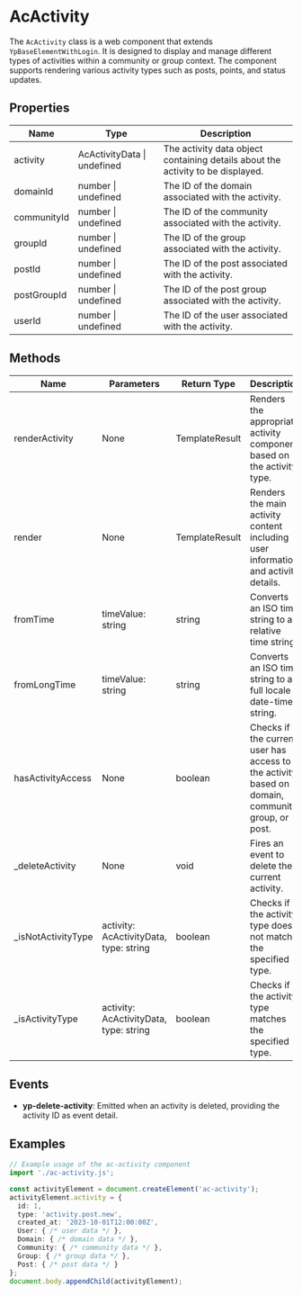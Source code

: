 # AcActivity

The `AcActivity` class is a web component that extends `YpBaseElementWithLogin`. It is designed to display and manage different types of activities within a community or group context. The component supports rendering various activity types such as posts, points, and status updates.

## Properties

| Name        | Type                      | Description                                                                 |
|-------------|---------------------------|-----------------------------------------------------------------------------|
| activity    | AcActivityData \| undefined | The activity data object containing details about the activity to be displayed. |
| domainId    | number \| undefined       | The ID of the domain associated with the activity.                          |
| communityId | number \| undefined       | The ID of the community associated with the activity.                       |
| groupId     | number \| undefined       | The ID of the group associated with the activity.                           |
| postId      | number \| undefined       | The ID of the post associated with the activity.                            |
| postGroupId | number \| undefined       | The ID of the post group associated with the activity.                      |
| userId      | number \| undefined       | The ID of the user associated with the activity.                            |

## Methods

| Name              | Parameters                  | Return Type | Description                                                                 |
|-------------------|-----------------------------|-------------|-----------------------------------------------------------------------------|
| renderActivity    | None                        | TemplateResult | Renders the appropriate activity component based on the activity type.      |
| render            | None                        | TemplateResult | Renders the main activity content including user information and activity details. |
| fromTime          | timeValue: string           | string      | Converts an ISO time string to a relative time string.                      |
| fromLongTime      | timeValue: string           | string      | Converts an ISO time string to a full locale date-time string.              |
| hasActivityAccess | None                        | boolean     | Checks if the current user has access to the activity based on domain, community, group, or post. |
| _deleteActivity   | None                        | void        | Fires an event to delete the current activity.                              |
| _isNotActivityType| activity: AcActivityData, type: string | boolean | Checks if the activity type does not match the specified type.              |
| _isActivityType   | activity: AcActivityData, type: string | boolean | Checks if the activity type matches the specified type.                     |

## Events

- **yp-delete-activity**: Emitted when an activity is deleted, providing the activity ID as event detail.

## Examples

```typescript
// Example usage of the ac-activity component
import './ac-activity.js';

const activityElement = document.createElement('ac-activity');
activityElement.activity = {
  id: 1,
  type: 'activity.post.new',
  created_at: '2023-10-01T12:00:00Z',
  User: { /* user data */ },
  Domain: { /* domain data */ },
  Community: { /* community data */ },
  Group: { /* group data */ },
  Post: { /* post data */ }
};
document.body.appendChild(activityElement);
```